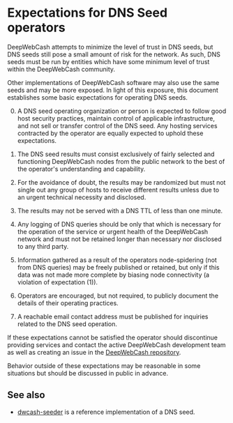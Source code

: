 Expectations for DNS Seed operators
====================================

DeepWebCash attempts to minimize the level of trust in DNS seeds,
but DNS seeds still pose a small amount of risk for the network.
As such, DNS seeds must be run by entities which have some minimum
level of trust within the DeepWebCash community.

Other implementations of DeepWebCash software may also use the same
seeds and may be more exposed. In light of this exposure, this
document establishes some basic expectations for operating DNS seeds.

0. A DNS seed operating organization or person is expected to follow good
host security practices, maintain control of applicable infrastructure,
and not sell or transfer control of the DNS seed. Any hosting services
contracted by the operator are equally expected to uphold these expectations.

1. The DNS seed results must consist exclusively of fairly selected and
functioning DeepWebCash nodes from the public network to the best of the
operator's understanding and capability.

2. For the avoidance of doubt, the results may be randomized but must not
single out any group of hosts to receive different results unless due to an
urgent technical necessity and disclosed.

3. The results may not be served with a DNS TTL of less than one minute.

4. Any logging of DNS queries should be only that which is necessary
for the operation of the service or urgent health of the DeepWebCash
network and must not be retained longer than necessary nor disclosed
to any third party.

5. Information gathered as a result of the operators node-spidering
(not from DNS queries) may be freely published or retained, but only
if this data was not made more complete by biasing node connectivity
(a violation of expectation (1)).

6. Operators are encouraged, but not required, to publicly document the
details of their operating practices.

7. A reachable email contact address must be published for inquiries
related to the DNS seed operation.

If these expectations cannot be satisfied the operator should discontinue
providing services and contact the active DeepWebCash development team as well as
creating an issue in the [DeepWebCash repository](https://github.com/deepwebcash/deepwebcash).

Behavior outside of these expectations may be reasonable in some
situations but should be discussed in public in advance.

See also
----------
- [dwcash-seeder](https://github.com/deepwebcash/deepwebcash-seeder) is a reference
  implementation of a DNS seed.
